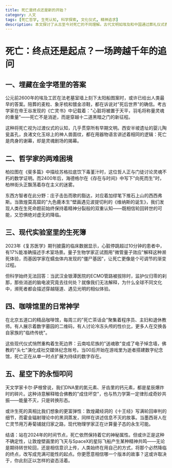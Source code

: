 ```yaml
---
title: 死亡是终点还是新的开始？
category: 人文
tags: [死亡哲学, 生死认知, 科学探索, 文化仪式, 精神追求]
description: 本文探讨了从古至今对死亡的不同理解。古代文明如埃及和中国通过葬礼仪式表达对死后世界的信仰；哲学家们则在灵魂不朽与虚无之间辩论。现代科学尝试解释濒死体验，探索生死界限；而现代社会中，数字纪念和虚拟存在正重新定义死亡的意义。无论是期待轮回还是相信意识上传，人类持续探索将死亡的终点转化为新起点的可能性。
---
```

# 死亡：终点还是起点？一场跨越千年的追问

## 一、埋藏在金字塔里的答案
公元前2600年的埃及工匠在法老墓室墙上刻下太阳船图案时，或许已给出人类最早的答案。陪葬的麦粒、象牙梳和镀金凉鞋，都在诉说对"死后世界"的确信。考古学家在帝王谷发现的《亡灵书》中记载着："心脏将被置于天平，羽毛将称量灵魂的重量"——死亡不是消逝，而是穿越十二道黑暗之门的新征程。

这种将死亡视为过渡仪式的认知，几乎贯穿所有早期文明。西安半坡遗址的婴儿陶瓮盖孔，良渚文化玉琮上的神人兽面纹，都在用器物语言讲述着相同的逻辑：死亡是肉身的谢幕，却是灵魂剧场的揭幕。

## 二、哲学家的两难困境
柏拉图在《斐多篇》中描绘苏格拉底饮下毒堇汁时，这位哲人正与门徒讨论灵魂不朽的数学证明。而2400年后，海德格尔在《存在与时间》中写下"向死而生"时，柏林街头正飘荡着存在主义的迷雾。

东西方智者在此分野：庄子击缶而歌的豁达，对应着加缪笔下推石上山的西西弗斯。当敦煌莫高窟的"九色鹿本生"壁画遇见波提切利的《维纳斯的诞生》，我们发现人类在生死命题前始终保持着精神分裂般的双重认知——既相信轮回转世的可能，又恐惧绝对虚无的降临。

## 三、现代实验室里的生死簿
2023年《复苏医学》期刊披露的临床数据显示，心脏停跳超过10分钟的患者中，有17%能准确描述手术室场景。量子生物学家正试图用"微管量子效应"解释这种濒死体验，而基因学家在蠕虫体内发现的"僵尸基因"，让死亡更像是个可调节的渐变过程。

但科学始终无法回答：当武汉金银潭医院的ECMO管路被拔除时，监护仪归零的刹那，那些消逝的脑电波究竟去往何处？就像我们无法解释，为什么全球不同文化中，濒死者都会描述穿越隧道、遇见光明的相似体验。

## 四、咖啡馆里的日常神学
在北京五道口的精品咖啡馆，每周三的"死亡茶话会"聚集着程序员、主妇和退休教师。有人展示着数字墓园的二维码，有人讨论冷冻头颅的性价比，更多人在交换各自家族的"临终传统"。

这些现代仪式悄然重构着生死边界：云南哈尼族的"送魂歌"变成了电子悼念墙，佛教的"头七"演化成社交媒体纪念账号。当00后开始在游戏里为逝者搭建数字纪念馆，死亡正在从单一时点扩展为持续的数字存在。

## 五、星空下的永恒叩问
天文学家卡尔·萨根曾说，我们DNA里的氮元素、牙齿里的钙元素，都是星辰爆炸时的碎片。这种诗意解释暗合佛教的"成住坏空"，也与热力学第一定律形成奇妙共振——能量不灭，只是转换形态。

或许生死的真相比我们想象的更富弹性：敦煌藏经洞的《十王经》写满轮回审判的细节，而霍金辐射理论中的黑洞蒸发，同样在讲述信息不灭的故事。当墨西哥人在亡灵节用万寿菊铺就归家之路，现代物理学家正在计算量子态的永生可能。

结语：站在2024年的时间节点，死亡依然保持着它的神秘属性。但或许正是这种不确定性，让敦煌壁画里的飞天与SpaceX的星际飞船产生某种精神共鸣——无论是期待转世轮回，还是相信意识上传，人类始终在用自己的方式，将那个必然降临的终点，改写成充满可能性的起点。你更愿意相信哪一个版本的故事？这或许取决于，你此刻正以怎样的姿态活着。